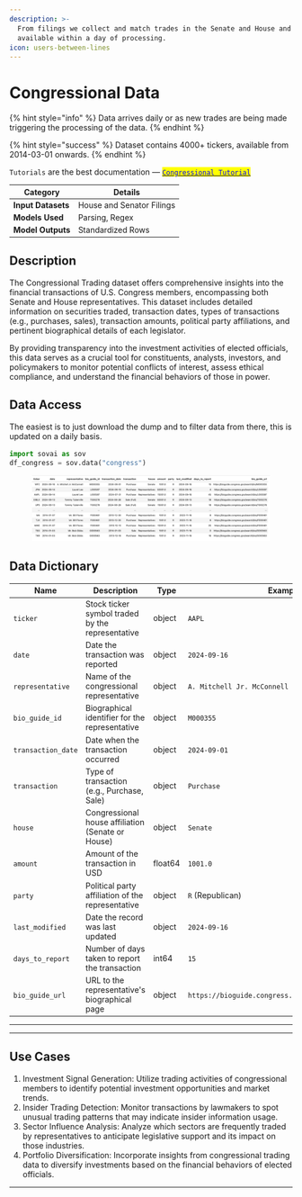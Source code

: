 ```yaml
---
description: >-
  From filings we collect and match trades in the Senate and House and make them
  available within a day of processing.
icon: users-between-lines
---
```


# Congressional Data

{% hint style="info" %}
Data arrives daily or as new trades are being made triggering the processing of the data.
{% endhint %}

{% hint style="success" %}
Dataset contains 4000+ tickers, available from 2014-03-01 onwards.
{% endhint %}

`Tutorials` are the best documentation — [<mark style="color:blue;">`Congressional Tutorial`</mark>](https://colab.research.google.com/github/sovai-research/sovai-public/blob/main/notebooks/datasets/Congressional%20Trading.ipynb)

<table data-column-title-hidden data-view="cards"><thead><tr><th>Category</th><th>Details</th></tr></thead><tbody><tr><td><strong>Input Datasets</strong></td><td>House and Senator Filings</td></tr><tr><td><strong>Models Used</strong></td><td>Parsing, Regex</td></tr><tr><td><strong>Model Outputs</strong></td><td>Standardized Rows</td></tr></tbody></table>

## Description

The Congressional Trading dataset offers comprehensive insights into the financial transactions of U.S. Congress members, encompassing both Senate and House representatives. This dataset includes detailed information on securities traded, transaction dates, types of transactions (e.g., purchases, sales), transaction amounts, political party affiliations, and pertinent biographical details of each legislator.

By providing transparency into the investment activities of elected officials, this data serves as a crucial tool for constituents, analysts, investors, and policymakers to monitor potential conflicts of interest, assess ethical compliance, and understand the financial behaviors of those in power.

## Data Access

The easiest is to just download the dump and to filter data from there, this is updated on a daily basis.

```python
import sovai as sov
df_congress = sov.data("congress")
```

<figure><img src="../../.gitbook/assets/congressional_data_1 (2).png" alt=""><figcaption></figcaption></figure>

## Data Dictionary

| **Name**           | **Description**                                   | **Type** | **Example**                                        |
| ------------------ | ------------------------------------------------- | -------- | -------------------------------------------------- |
| `ticker`           | Stock ticker symbol traded by the representative  | object   | `AAPL`                                             |
| `date`             | Date the transaction was reported                 | object   | `2024-09-16`                                       |
| `representative`   | Name of the congressional representative          | object   | `A. Mitchell Jr. McConnell`                        |
| `bio_guide_id`     | Biographical identifier for the representative    | object   | `M000355`                                          |
| `transaction_date` | Date when the transaction occurred                | object   | `2024-09-01`                                       |
| `transaction`      | Type of transaction (e.g., Purchase, Sale)        | object   | `Purchase`                                         |
| `house`            | Congressional house affiliation (Senate or House) | object   | `Senate`                                           |
| `amount`           | Amount of the transaction in USD                  | float64  | `1001.0`                                           |
| `party`            | Political party affiliation of the representative | object   | `R` (Republican)                                   |
| `last_modified`    | Date the record was last updated                  | object   | `2024-09-16`                                       |
| `days_to_report`   | Number of days taken to report the transaction    | int64    | `15`                                               |
| `bio_guide_url`    | URL to the representative's biographical page     | object   | `https://bioguide.congress.gov/search/bio/M000355` |

***

***

## Use Cases

1. Investment Signal Generation: Utilize trading activities of congressional members to identify potential investment opportunities and market trends.
2. Insider Trading Detection: Monitor transactions by lawmakers to spot unusual trading patterns that may indicate insider information usage.
3. Sector Influence Analysis: Analyze which sectors are frequently traded by representatives to anticipate legislative support and its impact on those industries.
4. Portfolio Diversification: Incorporate insights from congressional trading data to diversify investments based on the financial behaviors of elected officials.

***
